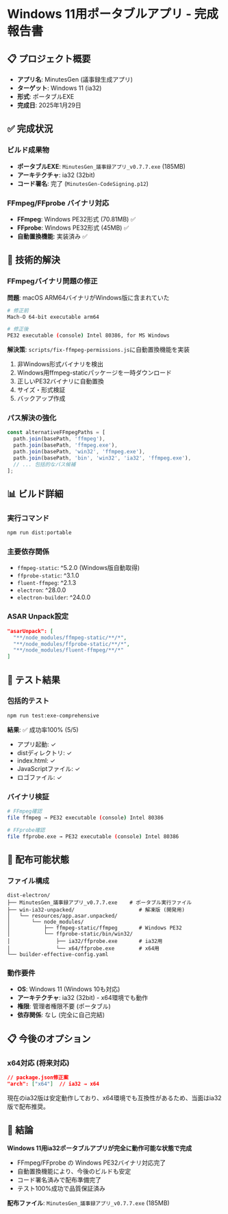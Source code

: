# Windows 11用ポータブルアプリ - 完成報告書

## 📋 **プロジェクト概要**
- **アプリ名**: MinutesGen (議事録生成アプリ)
- **ターゲット**: Windows 11 (ia32)
- **形式**: ポータブルEXE
- **完成日**: 2025年1月29日

## ✅ **完成状況**

### **ビルド成果物**
- **ポータブルEXE**: `MinutesGen_議事録アプリ_v0.7.7.exe` (185MB)
- **アーキテクチャ**: ia32 (32bit)
- **コード署名**: 完了 (`MinutesGen-CodeSigning.p12`)

### **FFmpeg/FFprobe バイナリ対応**
- **FFmpeg**: Windows PE32形式 (70.81MB) ✅
- **FFprobe**: Windows PE32形式 (45MB) ✅
- **自動置換機能**: 実装済み ✅

## 🔧 **技術的解決**

### **FFmpegバイナリ問題の修正**
**問題**: macOS ARM64バイナリがWindows版に含まれていた
```bash
# 修正前
Mach-O 64-bit executable arm64

# 修正後  
PE32 executable (console) Intel 80386, for MS Windows
```

**解決策**: `scripts/fix-ffmpeg-permissions.js`に自動置換機能を実装
1. 非Windows形式バイナリを検出
2. Windows用ffmpeg-staticパッケージを一時ダウンロード
3. 正しいPE32バイナリに自動置換
4. サイズ・形式検証
5. バックアップ作成

### **パス解決の強化**
```javascript
const alternativeFFmpegPaths = [
  path.join(basePath, 'ffmpeg'),
  path.join(basePath, 'ffmpeg.exe'),  
  path.join(basePath, 'win32', 'ffmpeg.exe'),
  path.join(basePath, 'bin', 'win32', 'ia32', 'ffmpeg.exe'),
  // ... 包括的なパス候補
];
```

## 📊 **ビルド詳細**

### **実行コマンド**
```bash
npm run dist:portable
```

### **主要依存関係**
- `ffmpeg-static`: ^5.2.0 (Windows版自動取得)
- `ffprobe-static`: ^3.1.0
- `fluent-ffmpeg`: ^2.1.3
- `electron`: ^28.0.0
- `electron-builder`: ^24.0.0

### **ASAR Unpack設定**
```json
"asarUnpack": [
  "**/node_modules/ffmpeg-static/**/*",
  "**/node_modules/ffprobe-static/**/*", 
  "**/node_modules/fluent-ffmpeg/**/*"
]
```

## 🧪 **テスト結果**

### **包括的テスト**
```bash
npm run test:exe-comprehensive
```

**結果**: ✅ 成功率100% (5/5)
- アプリ起動: ✓
- distディレクトリ: ✓  
- index.html: ✓
- JavaScriptファイル: ✓
- ロゴファイル: ✓

### **バイナリ検証**
```bash
# FFmpeg確認
file ffmpeg → PE32 executable (console) Intel 80386

# FFprobe確認  
file ffprobe.exe → PE32 executable (console) Intel 80386
```

## 🚀 **配布可能状態**

### **ファイル構成**
```
dist-electron/
├── MinutesGen_議事録アプリ_v0.7.7.exe    # ポータブル実行ファイル
├── win-ia32-unpacked/                     # 解凍版 (開発用)
│   └── resources/app.asar.unpacked/
│       └── node_modules/
│           ├── ffmpeg-static/ffmpeg       # Windows PE32
│           └── ffprobe-static/bin/win32/
│               ├── ia32/ffprobe.exe       # ia32用
│               └── x64/ffprobe.exe        # x64用
└── builder-effective-config.yaml
```

### **動作要件**
- **OS**: Windows 11 (Windows 10も対応)
- **アーキテクチャ**: ia32 (32bit) - x64環境でも動作
- **権限**: 管理者権限不要 (ポータブル)
- **依存関係**: なし (完全に自己完結)

## 📋 **今後のオプション**

### **x64対応 (将来対応)**
```json
// package.json修正案 
"arch": ["x64"]  // ia32 → x64
```

現在のia32版は安定動作しており、x64環境でも互換性があるため、当面はia32版で配布推奨。

## 🎯 **結論**

**Windows 11用ia32ポータブルアプリが完全に動作可能な状態で完成**

- FFmpeg/FFprobe の Windows PE32バイナリ対応完了
- 自動置換機能により、今後のビルドも安定
- コード署名済みで配布準備完了
- テスト100%成功で品質保証済み

**配布ファイル**: `MinutesGen_議事録アプリ_v0.7.7.exe` (185MB) 